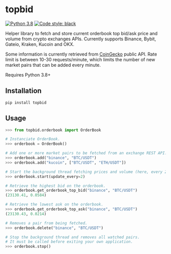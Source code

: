 # topbid

[![Python 3.8](https://img.shields.io/badge/python-3.8-blue.svg)](https://www.python.org/downloads/release/python-380/)
[![Code style: black](https://img.shields.io/badge/code%20style-black-000000.svg)](https://github.com/psf/black)

Helper library to fetch and store current orderbook top bid/ask price and volume from crypto exchanges APIs.
Currently supports Binance, Bybit, Gateio, Kraken, Kucoin and OKX.

Some information is currently retrieved from [CoinGecko](https://www.coingecko.com/en/api/documentation) public API.
Rate limit is between 10-30 requests/minute, which limits the number of new market pairs that can be added every minute.

Requires Python 3.8+

## Installation

```
pip install topbid
```

## Usage

```python
>>> from topbid.orderbook import OrderBook

# Instanciate OrderBook.
>>> orderbook = OrderBook()

# Add one or more market pairs to be fetched from an exchange REST API.
>>> orderbook.add("binance", "BTC/USDT")
>>> orderbook.add("kucoin", ["BTC/USDT", "ETH/USDT"])

# Start the background thread fetching prices and volume (here, every 2 seconds).
>>> orderbook.start(update_every=2)

# Retrieve the highest bid on the orderbook.
>>> orderbook.get_orderbook_top_bid("binance", "BTC/USDT")
(23130.41, 0.0584)

# Retrieve the lowest ask on the orderbook.
>>> orderbook.get_orderbook_top_ask("binance", "BTC/USDT")
(23130.43, 0.0214)

# Removes a pair from being fetched.
>>> orderbook.delete("binance", "BTC/USDT")

# Stop the background thread and removes all watched pairs.
# It must be called before exiting your own application.
>>> orderbook.stop()
```
